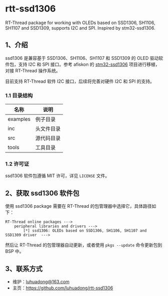# rtt-ssd1306
RT-Thread package for working with  OLEDs based on SSD1306, SH1106, SH1107 and SSD1309, supports I2C and SPI. Inspired by stm32-ssd1306.



## 1、介绍

ssd1306 是兼容基于 SSD1306、SH1106、SH1107 和 SSD1309 的 OLED 驱动软件包，支持 I2C 和 SPI 接口。参考 afiskon 的 [stm32-ssd1306](git@github.com:afiskon/stm32-ssd1306.git) 项目进行移植，对接 RT-Thread 操作系统。

目前支持 RT-Thread 软件 I2C 接口，后续将完善对硬件 I2C 和 SPI 的支持。



### 1.1 目录结构

| 名称     | 说明       |
| -------- | ---------- |
| examples | 例子目录   |
| inc      | 头文件目录 |
| src      | 源代码目录 |
| tools    | 工具目录   |



### 1.2 许可证

ssd1306 软件包遵循 MIT 许可，详见 `LICENSE` 文件。



## 2、获取 ssd1306 软件包

使用 ssd1306 package 需要在 RT-Thread 的包管理器中选择它，具体路径如下：

```
RT-Thread online packages --->
    peripheral libraries and drivers --->
        [*] ssd1306: OLEDs based on SSD1306, SH1106, SH1107 and SSD1309 driver  --->
```

然后让 RT-Thread 的包管理器自动更新，或者使用 `pkgs --update` 命令更新包到 BSP 中。



## 3、联系方式

- 维护：luhuadong@163.com
- 主页：<https://github.com/luhuadong/rtt-ssd1306>

